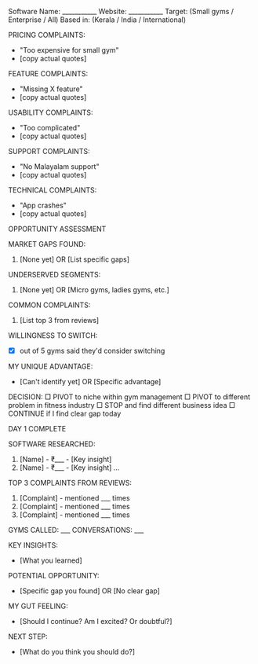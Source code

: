   Software Name: ___________
   Website: ___________
   Target: (Small gyms / Enterprise / All)
   Based in: (Kerala / India / International)




   PRICING COMPLAINTS:
   - "Too expensive for small gym"
   - [copy actual quotes]
   
   FEATURE COMPLAINTS:
   - "Missing X feature"
   - [copy actual quotes]
   
   USABILITY COMPLAINTS:
   - "Too complicated"
   - [copy actual quotes]
   
   SUPPORT COMPLAINTS:
   - "No Malayalam support"
   - [copy actual quotes]
   
   TECHNICAL COMPLAINTS:
   - "App crashes"
   - [copy actual quotes]



   OPPORTUNITY ASSESSMENT

MARKET GAPS FOUND:
1. [None yet] OR [List specific gaps]

UNDERSERVED SEGMENTS:
1. [None yet] OR [Micro gyms, ladies gyms, etc.]

COMMON COMPLAINTS:
1. [List top 3 from reviews]

WILLINGNESS TO SWITCH:
- [X] out of 5 gyms said they'd consider switching

MY UNIQUE ADVANTAGE:
- [Can't identify yet] OR [Specific advantage]

DECISION:
□ PIVOT to niche within gym management
□ PIVOT to different problem in fitness industry
□ STOP and find different business idea
□ CONTINUE if I find clear gap today



DAY 1 COMPLETE

SOFTWARE RESEARCHED:
1. [Name] - ₹___ - [Key insight]
2. [Name] - ₹___ - [Key insight]
...

TOP 3 COMPLAINTS FROM REVIEWS:
1. [Complaint] - mentioned ___ times
2. [Complaint] - mentioned ___ times
3. [Complaint] - mentioned ___ times

GYMS CALLED: ___
CONVERSATIONS: ___

KEY INSIGHTS:
- [What you learned]

POTENTIAL OPPORTUNITY:
- [Specific gap you found] OR [No clear gap]

MY GUT FEELING:
- [Should I continue? Am I excited? Or doubtful?]

NEXT STEP:
- [What do you think you should do?]